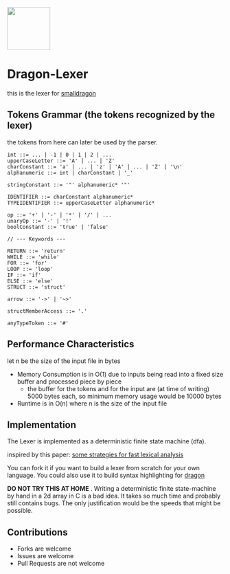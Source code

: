 <img src="https://raw.githubusercontent.com/pointbazaar/smalldragon/dev/lexer/img/dragon-logo.svg" width="100" height="100"/>

# Dragon-Lexer
this is the lexer for [smalldragon](https://github.com/pointbazaar/smalldragon/)

## Tokens Grammar (the tokens recognized by the lexer)

the tokens from here can later be used by the parser.

```
int ::= ... | -1 | 0 | 1 | 2 | ...
upperCaseLetter ::= 'A' | ... | 'Z'
charConstant ::= 'a' | ... | 'z' | 'A' | ... | 'Z' | '\n'
alphanumeric ::= int | charConstant | '_'

stringConstant ::= '"' alphanumeric* '"'

IDENTIFIER ::= charConstant alphanumeric*
TYPEIDENTIFIER ::= upperCaseLetter alphanumeric*

op ::= '+' | '-' | '*' | '/' | ...
unaryOp ::= '-' | '!'
boolConstant ::= 'true' | 'false'

// --- Keywords ---

RETURN ::= 'return'
WHILE ::= 'while'
FOR ::= 'for'
LOOP ::= 'loop'
IF ::= 'if'
ELSE ::= 'else'
STRUCT ::= 'struct'

arrow ::= '->' | '~>'

structMemberAccess ::= '.'

anyTypeToken ::= '#'
```
## Performance Characteristics

let n be the size of the input file in bytes
- Memory Consumption is in O(1) due to inputs being read into a fixed size buffer and processed piece by piece
  - the buffer for the tokens and for the input are (at time of writing) 5000 bytes each, so minimum memory usage would be 10000 bytes
- Runtime is in O(n) where n is the size of the input file

## Implementation

The Lexer is implemented as a deterministic finite state machine (dfa).

inspired by this paper:
[some strategies for fast lexical analysis](https://nothings.org/computer/lexing.html)


You can fork it if you want to build a lexer from scratch for your own language.
You could also use it to build syntax highlighting for [dragon](https://github.com/pointbazaar/dragon/)

**DO NOT TRY THIS AT HOME** . Writing a deterministic finite state-machine by hand in a 2d array in C 
is a bad idea. It takes so much time and probably still contains bugs. The only justification would be the speeds 
that might be possible. 

## Contributions
- Forks are welcome
- Issues are welcome
- Pull Requests are not welcome

